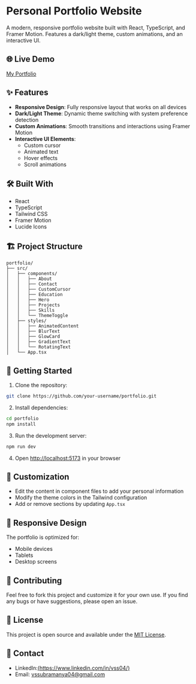 # Personal Portfolio Website

A modern, responsive portfolio website built with React, TypeScript, and Framer Motion. Features a dark/light theme, custom animations, and an interactive UI.

## 🌐 Live Demo

[My Portfolio](https://portfolio-subramanya.vercel.app/)

## ✨ Features

- **Responsive Design**: Fully responsive layout that works on all devices
- **Dark/Light Theme**: Dynamic theme switching with system preference detection
- **Custom Animations**: Smooth transitions and interactions using Framer Motion
- **Interactive UI Elements**: 
  - Custom cursor
  - Animated text
  - Hover effects
  - Scroll animations

## 🛠 Built With

- React
- TypeScript
- Tailwind CSS
- Framer Motion
- Lucide Icons

## 🏗 Project Structure

```
portfolio/
├── src/
│   ├── components/
│   │   ├── About
│   │   ├── Contact
│   │   ├── CustomCursor
│   │   ├── Education
│   │   ├── Hero
│   │   ├── Projects
│   │   ├── Skills
│   │   └── ThemeToggle
│   ├── styles/
│   │   ├── AnimatedContent
│   │   ├── BlurText
│   │   ├── GlowCard
│   │   ├── GradientText
│   │   └── RotatingText
│   └── App.tsx
```

## 🚀 Getting Started

1. Clone the repository:
```bash
git clone https://github.com/your-username/portfolio.git
```

2. Install dependencies:
```bash
cd portfolio
npm install
```

3. Run the development server:
```bash
npm run dev
```

4. Open [http://localhost:5173](http://localhost:5173) in your browser

## 🎨 Customization

- Edit the content in component files to add your personal information
- Modify the theme colors in the Tailwind configuration
- Add or remove sections by updating `App.tsx`

## 📱 Responsive Design

The portfolio is optimized for:
- Mobile devices
- Tablets
- Desktop screens

## 🤝 Contributing

Feel free to fork this project and customize it for your own use. If you find any bugs or have suggestions, please open an issue.

## 📄 License

This project is open source and available under the [MIT License](LICENSE).

## 👤 Contact

- LinkedIn:[(https://www.linkedin.com/in/vss04/)](https://www.linkedin.com/in/vss04/)
- Email: vssubramanya04@gmail.com